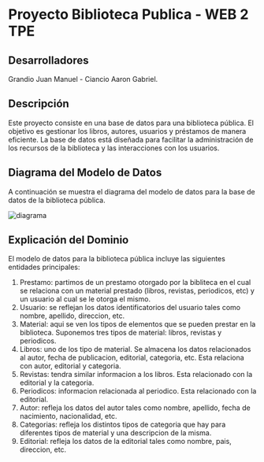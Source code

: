 # Proyecto Biblioteca Publica - WEB 2 TPE

## Desarrolladores

Grandio Juan Manuel - Ciancio Aaron Gabriel. 

## Descripción

Este proyecto consiste en una base de datos para una biblioteca pública. El objetivo es gestionar los libros, autores, usuarios y préstamos de manera eficiente. La base de datos está diseñada para facilitar la administración de los recursos de la biblioteca y las interacciones con los usuarios.

## Diagrama del Modelo de Datos

A continuación se muestra el diagrama del modelo de datos para la base de datos de la biblioteca pública.

![diagrama](https://github.com/user-attachments/assets/16131cee-6db0-4dd3-8707-87851e734823)

## Explicación del Dominio

El modelo de datos para la biblioteca pública incluye las siguientes entidades principales:

1) Prestamo: partimos de un prestamo otorgado por la bibliteca en el cual se relaciona con un material prestado (libros, revistas, periodicos, etc) y un usuario al cual se le otorga el mismo.
2) Usuario: se reflejan los datos identificatorios del usuario tales como nombre, apellido, direccion, etc.
3) Material: aqui se ven los tipos de elementos que se pueden prestar en la biblioteca. Suponemos tres tipos de material: libros, revistas y periodicos.
4) Libros: uno de los tipo de material. Se almacena los datos relacionados al autor, fecha de publicacion, editorial, categoria, etc. Esta relaciona con autor, editorial y categoria. 
5) Revistas: tendra similar informacion a los libros. Esta relacionado con la editorial y la categoria. 
6) Periodicos: informacion relacionada al periodico. Esta relacionado con la editorial. 
7) Autor: refleja los datos del autor tales como nombre, apellido, fecha de nacimiento, nacionalidad, etc.
8) Categorias: refleja los distintos tipos de categoria que hay para diferentes tipos de material y una descripcion de la misma.
9) Editorial: refleja los datos de la editorial tales como nombre, pais, direccion, etc.


